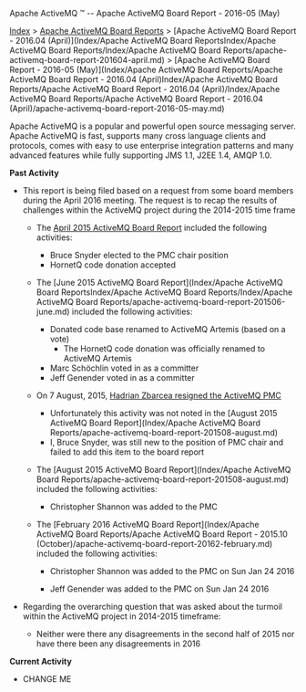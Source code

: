 Apache ActiveMQ ™ -- Apache ActiveMQ Board Report - 2016-05 (May) 

[Index](index.html) > [Apache ActiveMQ Board Reports](apache-activemq-Developers/board-reports.md) > [Apache ActiveMQ Board Report - 2016.04 (April)](Index/Apache ActiveMQ Board ReportsIndex/Apache ActiveMQ Board Reports/Index/Apache ActiveMQ Board Reports/apache-activemq-board-report-201604-april.md) > [Apache ActiveMQ Board Report - 2016-05 (May)](Index/Apache ActiveMQ Board Reports/Apache ActiveMQ Board Report - 2016.04 (April)Index/Apache ActiveMQ Board Reports/Apache ActiveMQ Board Report - 2016.04 (April)/Index/Apache ActiveMQ Board Reports/Apache ActiveMQ Board Report - 2016.04 (April)/apache-activemq-board-report-2016-05-may.md)


Apache ActiveMQ is a popular and powerful open source messaging server. Apache ActiveMQ is fast, supports many cross language clients and protocols, comes with easy to use enterprise integration patterns and many advanced features while fully supporting JMS 1.1, J2EE 1.4, AMQP 1.0.

**Past Activity**

*   This report is being filed based on a request from some board members during the April 2016 meeting. The request is to recap the results of challenges within the ActiveMQ project during the 2014-2015 time frame
    
    *   The [April 2015 ActiveMQ Board Report](https://mail-search.apache.org/members/private-arch/board/201504.mbox/%3CCAGZ-RDL96UCbTzwsLznEBQykBHNhj_usw95VjeJ8cEiF4gef=A@mail.gmail.com%3E) included the following activities:
        *   Bruce Snyder elected to the PMC chair position
        *   HornetQ code donation accepted
    *   The [June 2015 ActiveMQ Board Report](Index/Apache ActiveMQ Board ReportsIndex/Apache ActiveMQ Board Reports/Index/Apache ActiveMQ Board Reports/apache-activemq-board-report-201506-june.md) included the following activities:
        *   Donated code base renamed to ActiveMQ Artemis (based on a vote)   
            *   The HornetQ code donation was officially renamed to ActiveMQ Artemis
        *   Marc Schöchlin voted in as a committer
        *   Jeff Genender voted in as a committer  
            
    *   On 7 August, 2015, [Hadrian Zbarcea resigned the ActiveMQ PMC](https://mail-search.apache.org/members/private-arch/board/201508.mbox/%3C55C52714.4090400@gmail.com%3E)
        *   Unfortunately this activity was not noted in the [August 2015 ActiveMQ Board Report](Index/Apache ActiveMQ Board Reports/apache-activemq-board-report-201508-august.md)
        *   I, Bruce Snyder, was still new to the position of PMC chair and failed to add this item to the board report
    *   The [August 2015 ActiveMQ Board Report](Index/Apache ActiveMQ Board Reports/apache-activemq-board-report-201508-august.md) included the following activities:
        *   Christopher Shannon was added to the PMC
    *   The [February 2016 ActiveMQ Board Report](Index/Apache ActiveMQ Board Reports/Apache ActiveMQ Board Report - 2015.10 (October)/apache-activemq-board-report-20162-february.md) included the following activities:
        *   Christopher Shannon was added to the PMC on Sun Jan 24 2016
            
        *   Jeff Genender was added to the PMC on Sun Jan 24 2016
            
*   Regarding the overarching question that was asked about the turmoil within the ActiveMQ project in 2014-2015 timeframe:
    *   Neither were there any disagreements in the second half of 2015 nor have there been any disagreements in 2016

**Current Activity**

*   CHANGE ME

